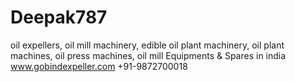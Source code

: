 # Deepak787
oil expellers, oil mill machinery, edible oil plant machinery, oil plant machines, oil press machines, oil mill Equipments &amp; Spares in india www.gobindexpeller.com +91-9872700018 
